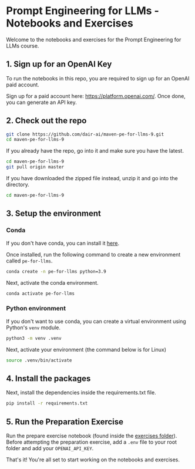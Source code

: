 # Prompt Engineering for LLMs - Notebooks and Exercises

Welcome to the notebooks and exercises for the Prompt Engineering for LLMs course.

## 1. Sign up for an OpenAI Key

To run the notebooks in this repo, you are required to sign up for an OpenAI paid account.


Sign up for a paid account here: https://platform.openai.com/. Once done, you can generate an API key.


## 2. Check out the repo

```sh
git clone https://github.com/dair-ai/maven-pe-for-llms-9.git
cd maven-pe-for-llms-9
```

If you already have the repo, go into it and make sure you have the latest.

```sh
cd maven-pe-for-llms-9
git pull origin master
```

If you have downloaded the zipped file instead, unzip it and go into the directory.

```sh
cd maven-pe-for-llms-9
```

## 3. Setup the environment

### Conda

If you don't have conda, you can install it [here](https://docs.conda.io/projects/conda/en/latest/user-guide/install/).

Once installed, run the following command to create a new environment called `pe-for-llms`. 

```sh
conda create -n pe-for-llms python=3.9
```

Next, activate the conda environment.

```sh
conda activate pe-for-llms
```

### Python environment

If you don't want to use conda, you can create a virtual environment using Python's `venv` module.

```sh
python3 -m venv .venv
```

Next, activate your environment (the command below is for Linux)
```sh
source .venv/bin/activate
```

## 4. Install the packages

Next, install the dependencies inside the requirements.txt file.

```sh
pip install -r requirements.txt
```

## 5. Run the Preparation Exercise

Run the prepare exercise notebook (found inside the [exercises folder](https://github.com/dair-ai/maven-pe-for-llms-9/blob/main/exercises/PE_for_LLMs_Preparation_Exercise.ipynb)). Before attempting the preparation exercise, add a `.env` file to your root folder and add your `OPENAI_API_KEY`.

That's it! You're all set to start working on the notebooks and exercises.